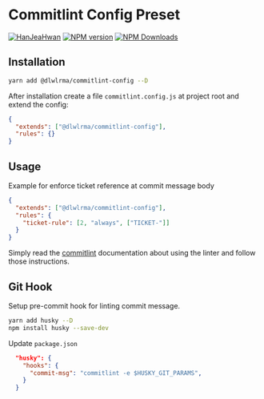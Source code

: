 # Commitlint Config Preset

[![HanJeaHwan](https://circleci.com/gh/hanjeahwan/lint-formatter-config.svg?style=shield&circle-token=65b771ace31fbc5f2bac533456890c5524624dc6)]()
[![NPM version](https://img.shields.io/npm/v/@dlwlrma/commitlint-config.svg)](https://www.npmjs.org/package/@dlwlrma/commitlint-config)
[![NPM Downloads](https://img.shields.io/npm/dm/@dlwlrma/commitlint-config.svg)](https://npmcharts.com/compare/@dlwlrma/commitlint-config?minimal=true)

## Installation

```bash
yarn add @dlwlrma/commitlint-config --D
```

After installation create a file `commitlint.config.js` at project root and extend the config:

```json
{
  "extends": ["@dlwlrma/commitlint-config"],
  "rules": {}
}
```

## Usage

Example for enforce ticket reference at commit message body

```json
{
  "extends": ["@dlwlrma/commitlint-config"],
  "rules": {
    "ticket-rule": [2, "always", ["TICKET-"]]
  }
}
```

Simply read the [commitlint](https://github.com/conventional-changelog/commitlint) documentation about using the linter and follow those instructions.

## Git Hook

Setup pre-commit hook for linting commit message.

```bash
yarn add husky --D
npm install husky --save-dev
```

Update `package.json`

```json
  "husky": {
    "hooks": {
      "commit-msg": "commitlint -e $HUSKY_GIT_PARAMS",
    }
  }
```
